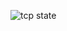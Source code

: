 ![tcp state](https://images2015.cnblogs.com/blog/771321/201603/771321-20160322190300026-1722844812.png) 
